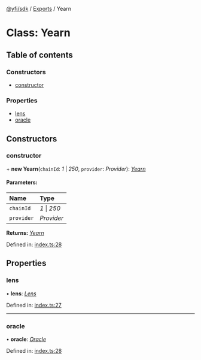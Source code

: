 [@yfi/sdk](../README.md) / [Exports](../modules.md) / Yearn

# Class: Yearn

## Table of contents

### Constructors

- [constructor](yearn.md#constructor)

### Properties

- [lens](yearn.md#lens)
- [oracle](yearn.md#oracle)

## Constructors

### constructor

\+ **new Yearn**(`chainId`: *1* \| *250*, `provider`: *Provider*): [*Yearn*](yearn.md)

#### Parameters:

Name | Type |
:------ | :------ |
`chainId` | *1* \| *250* |
`provider` | *Provider* |

**Returns:** [*Yearn*](yearn.md)

Defined in: [index.ts:28](https://github.com/yearn/yearn-sdk/blob/d93eb22/src/index.ts#L28)

## Properties

### lens

• **lens**: [*Lens*](lens.md)

Defined in: [index.ts:27](https://github.com/yearn/yearn-sdk/blob/d93eb22/src/index.ts#L27)

___

### oracle

• **oracle**: [*Oracle*](oracle.md)

Defined in: [index.ts:28](https://github.com/yearn/yearn-sdk/blob/d93eb22/src/index.ts#L28)
